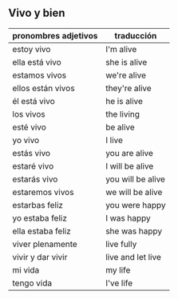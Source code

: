 ## Vivo y bien

| pronombres adjetivos | traducción        |
| -------------------- | ----------------- |
| estoy vivo           | I'm alive         |
| ella está vivo       | she is alive      |
| estamos vivos        | we're alive       |
| ellos están vivos    | they're alive     |
| él está vivo         | he is alive       |
| los vivos            | the living        |
| esté vivo            | be alive          |
| yo vivo              | I live            |
| estás vivo           | you are alive     |
| estaré vivo          | I will be alive   |
| estarás vivo         | you will be alive |
| estaremos vivos      | we will be alive  |
| estarbas feliz       | you were happy    |
| yo estaba feliz      | I was happy       |
| ella estaba feliz    | she was happy     |
| viver plenamente     | live fully        |
| vivir y dar vivir    | live and let live |
| mi vida              | my life           |
| tengo vida           | I've life         |
